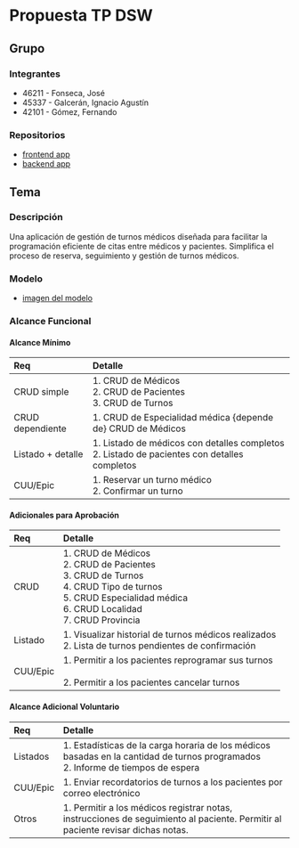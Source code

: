 # Propuesta TP DSW

## Grupo

### Integrantes

- 46211 - Fonseca, José
- 45337 - Galcerán, Ignacio Agustín
- 42101 - Gómez, Fernando

### Repositorios

- [frontend app](https://github.com/IgnacioGalceran/DSW-Frontend)
- [backend app](https://github.com/IgnacioGalceran/DSW-Backend)

## Tema

### Descripción

Una aplicación de gestión de turnos médicos diseñada para facilitar la programación eficiente de citas entre médicos y pacientes. Simplifica el proceso de reserva, seguimiento y gestión de turnos médicos.

### Modelo

- [imagen del modelo](https://drive.google.com/file/d/1-rYSzxvSXIY88ij66gFiRiLzQUM-xx_Q/view?usp=sharing)

### Alcance Funcional

#### Alcance Mínimo

| Req               | Detalle                                                                                         |
| :---------------- | :---------------------------------------------------------------------------------------------- |
| CRUD simple       | 1. CRUD de Médicos<br>2. CRUD de Pacientes<br>3. CRUD de Turnos                                 |
| CRUD dependiente  | 1. CRUD de Especialidad médica {depende de} CRUD de Médicos                                     |
| Listado + detalle | 1. Listado de médicos con detalles completos<br> 2. Listado de pacientes con detalles completos |
| CUU/Epic          | 1. Reservar un turno médico<br>2. Confirmar un turno                                            |

#### Adicionales para Aprobación

| Req      | Detalle                                                                                                                                                                        |
| :------- | :----------------------------------------------------------------------------------------------------------------------------------------------------------------------------- |
| CRUD     | 1. CRUD de Médicos <br> 2. CRUD de Pacientes <br> 3. CRUD de Turnos <br> 4. CRUD Tipo de turnos <br> 5. CRUD Especialidad médica <br> 6. CRUD Localidad <br> 7. CRUD Provincia |
| Listado  | 1. Visualizar historial de turnos médicos realizados<br>2. Lista de turnos pendientes de confirmación                                                                          |
| CUU/Epic | 1. Permitir a los pacientes reprogramar sus turnos <br> <br> 2. Permitir a los pacientes cancelar turnos                                                                       |

#### Alcance Adicional Voluntario

| Req      | Detalle                                                                                                                            |
| :------- | :--------------------------------------------------------------------------------------------------------------------------------- |
| Listados | 1. Estadísticas de la carga horaria de los médicos basadas en la cantidad de turnos programados<br>2. Informe de tiempos de espera |
| CUU/Epic | 1. Enviar recordatorios de turnos a los pacientes por correo electrónico                                                           |
| Otros    | 1. Permitir a los médicos registrar notas, instrucciones de seguimiento al paciente. Permitir al paciente revisar dichas notas.    |
